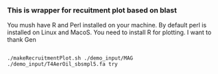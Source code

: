 ### This is wrapper for recuitment plot based on blast
You mush have R and Perl installed on your machine. By default perl is installed on Linux and MacoS. You need to install R for plotting. I want to thank Gen
```

./makeRecruitmentPlot.sh ./demo_input/MAG ./demo_input/T4AerOil_sbsmpl5.fa try


```